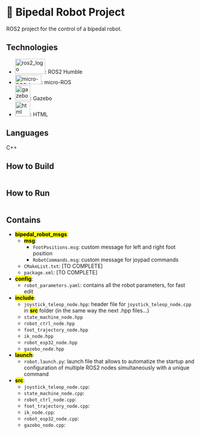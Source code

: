 # 🦖 Bipedal Robot Project
ROS2 project for the control of a bipedal robot.

## Technologies
- <img width="80" height="40" alt="ros2_logo" src="https://github.com/user-attachments/assets/7c32ea58-4d4f-4baf-9b2c-dd4edcd72440" />: ROS2 Humble
- <img width="70" height="25" alt="micro-ROS_logo" src="https://github.com/user-attachments/assets/7e4392a2-e5dc-40ea-a72a-6e17328c33f3" />: micro-ROS
- <img width="40" height="40" alt="gazebo_logo" src="https://github.com/user-attachments/assets/14937d0f-e44d-4f3b-aff2-68ac8f7ec9c9" />: Gazebo
- <img width="40" height="40" alt="html" src="https://github.com/user-attachments/assets/2ca6fb9b-a955-41cc-bc0c-2500040ebaff" />: HTML

## Languages
C++



## How to Build

```bash

```

## How to Run

```bash

```

## Contains
* <mark>**bipedal_robot_msgs**</mark>:
  * <mark>**msg**</mark>:
    * `FootPositions.msg`: custom message for left and right foot position
    * `RobotCommands.msg`: custom message for joypad commands
  * `CMakeList.txt`: [TO COMPLETE]
  * `package.xml`: [TO COMPLETE]
* <mark>**config**</mark>:
  * `robot_parameters.yaml`: contains all the robot parameters, for fast edit
* <mark>**include**</mark>: 
  * `joystick_teleop_node.hpp`: header file for `joystick_teleop_node.cpp` in <mark>**src**</mark> folder (in the same way the next .hpp files...)
  * `state_machine_node.hpp`
  * `robot_ctrl_node.hpp`
  * `foot_trajectory_node.hpp`
  * `ik_node.hpp`
  * `robot_esp32_node.hpp`
  * `gazebo_node.hpp`
* <mark>**launch**</mark>:
  * `robot.launch.py`: launch file that allows to automatize the startup and configuration of multiple ROS2 nodes simultaneously with a unique command
* <mark>**src**</mark>:
  * `joystick_teleop_node.cpp`:
  * `state_machine_node.cpp`:
  * `robot_ctrl_node.cpp`:
  * `foot_trajectory_node.cpp`:
  * `ik_node.cpp`:
  * `robot_esp32_node.cpp`:
  * `gazebo_node.cpp`:
 
